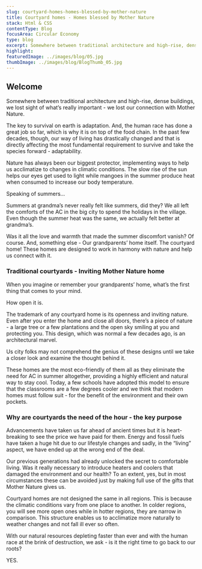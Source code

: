 ```yaml
---
slug: courtyard-homes-homes-blessed-by-mother-nature
title: Courtyard homes - Homes blessed by Mother Nature
stack: Html & CSS
contentType: Blog
focusArea: Circular Economy
type: blog
excerpt: Somewhere between traditional architecture and high-rise, dense buildings, we lost sight of what’s really important - we lost our connection with Mother Nature.
highlight:
featuredImage: ../images/blog/05.jpg
thumbImage: ../images/blog/BlogThumb_05.jpg
---
```


## Welcome

Somewhere between traditional architecture and high-rise, dense buildings, we lost sight of what’s really important - we lost our connection with Mother Nature.

The key to survival on earth is adaptation. And, the human race has done a great job so far, which is why it is on top of the food chain. In the past few decades, though, our way of living has drastically changed and that is directly affecting the most fundamental requirement to survive and take the species forward - adaptability.

Nature has always been our biggest protector, implementing ways to help us acclimatize to changes in climatic conditions. The slow rise of the sun helps our eyes get used to light while mangoes in the summer produce heat when consumed to increase our body temperature.

Speaking of summers…

Summers at grandma’s never really felt like summers, did they? We all left the comforts of the AC in the big city to spend the holidays in the village. Even though the summer heat was the same, we actually felt better at grandma’s.

Was it all the love and warmth that made the summer discomfort vanish? Of course. And, something else - Our grandparents’ home itself. The courtyard home! These homes are designed to work in harmony with nature and help us connect with it.

### Traditional courtyards - Inviting Mother Nature home

When you imagine or remember your grandparents’ home, what’s the first thing that comes to your mind.

How open it is.

The trademark of any courtyard home is its openness and inviting nature. Even after you enter the home and close all doors, there’s a piece of nature - a large tree or a few plantations and the open sky smiling at you and protecting you. This design, which was normal a few decades ago, is an architectural marvel.

Us city folks may not comprehend the genius of these designs until we take a closer look and examine the thought behind it.

These homes are the most eco-friendly of them all as they eliminate the need for AC in summer altogether, providing a highly efficient and natural way to stay cool. Today, a few schools have adopted this model to ensure that the classrooms are a few degrees cooler and we think that modern homes must follow suit - for the benefit of the environment and their own pockets.

### Why are courtyards the need of the hour - the key purpose

Advancements have taken us far ahead of ancient times but it is heart-breaking to see the price we have paid for them. Energy and fossil fuels have taken a huge hit due to our lifestyle changes and sadly, in the “living” aspect, we have ended up at the wrong end of the deal.

Our previous generations had already unlocked the secret to comfortable living. Was it really necessary to introduce heaters and coolers that damaged the environment and our health? To an extent, yes, but in most circumstances these can be avoided just by making full use of the gifts that Mother Nature gives us.

Courtyard homes are not designed the same in all regions. This is because the climatic conditions vary from one place to another. In colder regions, you will see more open ones while in hotter regions, they are narrow in comparison. This structure enables us to acclimatize more naturally to weather changes and not fall ill ever so often.

With our natural resources depleting faster than ever and with the human race at the brink of destruction, we ask - is it the right time to go back to our roots?

YES.
